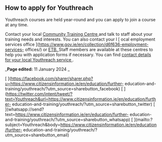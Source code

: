 ##  How to apply for Youthreach

Youthreach courses are held year-round and you can apply to join a course at
any time.

Contact your local [ Community Training Centre
](http://www.iacto.ie/learners/locations/) and talk to staff about your
training needs and interests. You can also contact your l [ ocal employment
services office ](https://www.gov.ie/en/collection/d6f636-employment-services-
offices/) or [ ETB. ](http://www.etbi.ie/etbs/directory-of-etbs/) Staff
members are available at these centres to help you with application forms if
necessary. You can find [ contact details for your local Youthreach service
](https://www.etbi.ie/youthreach/youthreach-directory-contacts/) .

_**Page edited:** 11 January 2024 _

[
](https://facebook.com/sharer/sharer.php?u=https://www.citizensinformation.ie/en/education/further-
education-and-training/youthreach/?utm_source=sharebutton_facebook) [
](https://twitter.com/intent/tweet/?text=Youthreach&url=https://www.citizensinformation.ie/en/education/further-
education-and-training/youthreach/?utm_source=sharebutton_twitter) [
](whatsapp://send?text=https://www.citizensinformation.ie/en/education/further-
education-and-training/youthreach/?utm_source=sharebutton_whatsapp) [
](mailto:?subject=Youthreach&body=https://www.citizensinformation.ie/en/education/further-
education-and-training/youthreach/?utm_source=sharebutton_email) [
](javascript:void\(0\))

